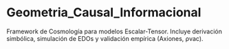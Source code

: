 # Geometria_Causal_Informacional
Framework de Cosmología para modelos Escalar-Tensor. Incluye derivación simbólica, simulación de EDOs y validación empírica (Axiones, ρvac​).

